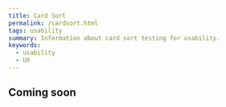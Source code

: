 ```yaml
---
title: Card Sort
permalink: /cardsort.html
tags: usability 
summary: Information about card sort testing for usability.
keywords: 
  - usability 
  - UX
---
```


## Coming soon